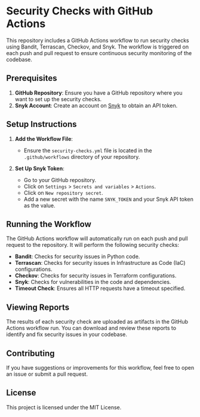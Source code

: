 # Security Checks with GitHub Actions

This repository includes a GitHub Actions workflow to run security checks using Bandit, Terrascan, Checkov, and Snyk. The workflow is triggered on each push and pull request to ensure continuous security monitoring of the codebase.

## Prerequisites

1. **GitHub Repository**: Ensure you have a GitHub repository where you want to set up the security checks.
2. **Snyk Account**: Create an account on [Snyk](https://snyk.io/) to obtain an API token.

## Setup Instructions

1. **Add the Workflow File**:
   - Ensure the `security-checks.yml` file is located in the `.github/workflows` directory of your repository.

2. **Set Up Snyk Token**:
   - Go to your GitHub repository.
   - Click on `Settings` > `Secrets and variables` > `Actions`.
   - Click on `New repository secret`.
   - Add a new secret with the name `SNYK_TOKEN` and your Snyk API token as the value.

## Running the Workflow

The GitHub Actions workflow will automatically run on each push and pull request to the repository. It will perform the following security checks:
- **Bandit**: Checks for security issues in Python code.
- **Terrascan**: Checks for security issues in Infrastructure as Code (IaC) configurations.
- **Checkov**: Checks for security issues in Terraform configurations.
- **Snyk**: Checks for vulnerabilities in the code and dependencies.
- **Timeout Check**: Ensures all HTTP requests have a timeout specified.

## Viewing Reports

The results of each security check are uploaded as artifacts in the GitHub Actions workflow run. You can download and review these reports to identify and fix security issues in your codebase.

## Contributing

If you have suggestions or improvements for this workflow, feel free to open an issue or submit a pull request.

## License

This project is licensed under the MIT License.
